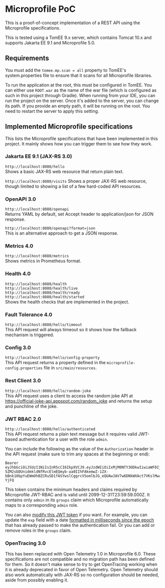 # Microprofile PoC

This is a proof-of-concept implementation of a REST API using the Microprofile specifications.

This is tested using a TomEE 9.x server, which contains Tomcat 10.x and supports Jakarta EE 9.1 and Microprofile 5.0.

## Requirements
You must add the `tomee.mp.scan = all` property to TomEE's system.properties file to ensure that it scans for all Microprofile libraries.

To run the application at the root, this must be configured in TomEE. You can either use `ROOT.war` as the name of the war file (which is configured as such in this project through Gradle). 
When running from your IDE, you can run the project on the server. Once it's added to the server, you can change its path. If you provide an empty path, it will be running on the root. You need to restart the server to apply this setting.

## Implemented Microprofile specifications
This lists the Microprofile specifications that have been implemented in this project. It mainly shows how you can trigger them to see how they work.

### Jakarta EE 9.1 (JAX-RS 3.0)
`http://localhost:8080/hello`  
Shows a basic JAX-RS web resource that return plain text.

`http://localhost:8080/visits` 
Shows a proper JAX-RS web resource, though limited to showing a list of a few hard-coded API resources.

### OpenAPI 3.0
`http://localhost:8080/openapi`  
Returns YAML by default, set Accept header to application/json for JSON response.

`http://localhost:8080/openapi?format=json`  
This is an alternative approach to get a JSON response.

### Metrics 4.0
`http://localhost:8080/metrics`  
Shows metrics in Prometheus format.

### Health 4.0
`http://localhost:8080/health`  
`http://localhost:8080/health/live`  
`http://localhost:8080/health/ready`  
`http://localhost:8080/health/started`  
Shows the health checks that are implemented in the project.

### Fault Tolerance 4.0
`http://localhost:8080/hello/timeout`  
This API request will always timeout so it shows how the fallback mechanism is triggered.

### Config 3.0
`http://localhost:8080/hello/config-property`  
This API request returns a property defined in the `microprofile-config.properties` file in `src/main/resources`. 

### Rest Client 3.0
`http://localhost:8080/hello/random-joke`  
This API request uses a client to access the random joke API at https://official-joke-api.appspot.com/random_joke and returns the setup and punchline of the joke.

### JWT RBAC 2.0
`http://localhost:8080/hello/authenticated`  
This API request returns a plain text message but it requires valid JWT-based authentication for a user with the role `admin`. 

You can include the following as the value of the `Authorization` header in the API request (make sure to trim any spaces at the beginning or end):

```
Bearer eyJhbGciOiJSUzI1NiIsInR5cCI6IkpXVCJ9.eyJzdWIiOiIxMjM0NTY3ODkwIiwiaWF0IjoxNjgzMjA0MTU2LCJpc3MiOiJodHRwOi8vbG9jYWxob3N0LyIsImV4cCI6NDEwMjQ0NDc5OSwiZ3JvdXBzIjpbImFkbWluIl19.F_3s0Jw4RlUt4w6U_8i53J2C7wRBoze48LRsNVMFKFF2cbrXKH_Nq_qjl0IgQUEtT1WbctLS5d6HxeXYT4cysmlYgeRxXrUpe1myNN0mkMKc5EaT1oTgWoVlhrSiNe30ZXC9np3ptObrVYuTplqS8BoL_3iRauIYxzcb-5ZM2sbDUnidmkldNfRvcElmEQmyb-aa0IIhFAkemwZ-1ZX-bBnk10bpYuEWmOhBZCRuSD1fASYwslCggrcVSomlbJG_eQUAwJAV7w6DNkWXAct7VKslMwaHzuxh6DOYPY1onk911gD8b8IJCooQrMSNuvgovR8dxyUs67wy2GUCM-YjFQ
```

This token contains the minimum headers and claims required by Microprofile JWT-RBAC and is valid until 2099-12-31T23:59:59.000Z. It contains only `admin` in its `groups` claim which Microprofile automatically maps to a corresponding `admin` role. 

You can also [modify this JWT token](https://jwt.io/#debugger-io?token=eyJhbGciOiJSUzI1NiIsInR5cCI6IkpXVCJ9.eyJzdWIiOiIxMjM0NTY3ODkwIiwiaWF0IjoxNjgzMjA0MTU2LCJpc3MiOiJodHRwOi8vbG9jYWxob3N0LyIsImV4cCI6NDEwMjQ0NDc5OSwiZ3JvdXBzIjpbImFkbWluIl19.F_3s0Jw4RlUt4w6U_8i53J2C7wRBoze48LRsNVMFKFF2cbrXKH_Nq_qjl0IgQUEtT1WbctLS5d6HxeXYT4cysmlYgeRxXrUpe1myNN0mkMKc5EaT1oTgWoVlhrSiNe30ZXC9np3ptObrVYuTplqS8BoL_3iRauIYxzcb-5ZM2sbDUnidmkldNfRvcElmEQmyb-aa0IIhFAkemwZ-1ZX-bBnk10bpYuEWmOhBZCRuSD1fASYwslCggrcVSomlbJG_eQUAwJAV7w6DNkWXAct7VKslMwaHzuxh6DOYPY1onk911gD8b8IJCooQrMSNuvgovR8dxyUs67wy2GUCM-YjFQ&publicKey=-----BEGIN%20PUBLIC%20KEY-----%0AMIIBIjANBgkqhkiG9w0BAQEFAAOCAQ8AMIIBCgKCAQEAu1SU1LfVLPHCozMxH2Mo%0A4lgOEePzNm0tRgeLezV6ffAt0gunVTLw7onLRnrq0%2FIzW7yWR7QkrmBL7jTKEn5u%0A%2BqKhbwKfBstIs%2BbMY2Zkp18gnTxKLxoS2tFczGkPLPgizskuemMghRniWaoLcyeh%0Akd3qqGElvW%2FVDL5AaWTg0nLVkjRo9z%2B40RQzuVaE8AkAFmxZzow3x%2BVJYKdjykkJ%0A0iT9wCS0DRTXu269V264Vf%2F3jvredZiKRkgwlL9xNAwxXFg0x%2FXFw005UWVRIkdg%0AcKWTjpBP2dPwVZ4WWC%2B9aGVd%2BGyn1o0CLelf4rEjGoXbAAEgAqeGUxrcIlbjXfbc%0AmwIDAQAB%0A-----END%20PUBLIC%20KEY-----) if you want. For example, you can update the `exp` field with a date [formatted in milliseconds since the epoch](https://www.epochconverter.com/) that has already passed to make the authentication fail. Or you can add or remove roles in the `groups` claim.

### OpenTracing 3.0
This has been replaced with Open Telemetry 1.0 in Microprofile 6.0. These specifications are not compatible and no migration path has been defined for them. So it doesn't make sense to try to get OpenTracing working when it is already deprecated in favor of Open Telemetry. Open Telemetry should also work automatically with JAX-RS so no configuration should be needed, aside from possibly enabling it.
